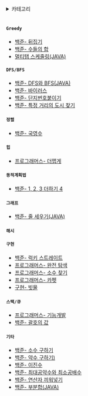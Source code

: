 <details>
<summary>카테고리</summary>

- [Greedy](#그리디)<br>
- [DFS/BFS](#dfsbfs)<br>
- [정렬](#정렬)<br>
- [힙](#힙)<br>
- [동적계획법](#동적계획법)<br>
- [그래프](#그래프)<br>
- [해시](#해시)<br>
- [구현](#구현)<br>
- [스택/큐](#스택큐)<br>
- [기타](#기타)<br>

</details>
<br>

#### ```Greedy```
- [백준- 뒤집기](greedy/1.md)
- [백준- 수들의 합](greedy/2.md)
- [멀티탭 스케줄링(JAVA)](greedy/1700.md)


#### ```DFS/BFS```
- [백준- DFS와 BFS(JAVA)](DFS_BFS/1260.md)
- [백준- 바이러스](DFS_BFS/1.md)
- [백준- 단지번호붙이기](DFS_BFS/2.md)
- [백준- 특정 거리의 도시 찾기](DFS_BFS/3.md)

#### ```정렬```
- [백준- 국영수](sort/1.md)


#### ```힙```
- [프로그래머스- 더맵게](heap/1.md)

#### ```동적계획법```
- [백준- 1, 2, 3 더하기 4](dynamic/15989.md)

#### ```그래프```
- [백준- 줄 세우기(JAVA)](graph/2252.md)

#### ```해시```

#### ```구현```
- [백준- 럭키 스트레이트](imple/18406.md)
- [프로그래머스- 완전 탐색](imple/2.md)
- [프로그래머스- 소수 찾기](imple/3.md)
- [프로그래머스- 카펫](imple/4.md)
- [구현- 빗물](imple/14719.md)


#### ```스택/큐```
- [프로그래머스- 기능개발](stack/1.md)
- [백준- 괄호의 값](stack/2504.md)


#### ```기타```
- [백준- 소수 구하기](others/소수구하기.md)
- [백준- 약수 구하기)](others/약수구하기.md)
- [백준- 이진수](others/이진수.md)
- [백준- 최대공약수와 최소공배수](others/최대공약수.md)
- [백준- 연산자 끼워넣기](others/연산자.md)
- [백준- 부분합(JAVA)](others/부분합_투포인터.md)